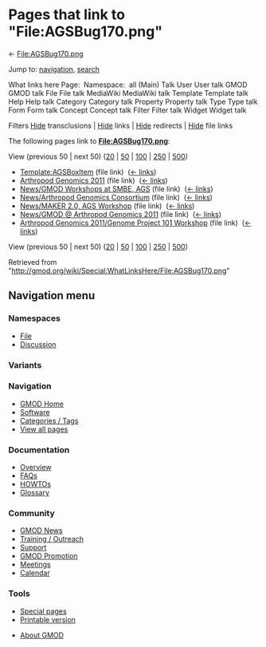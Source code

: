 <div id="mw-page-base" class="noprint">

</div>

<div id="mw-head-base" class="noprint">

</div>

<div id="content" class="mw-body" role="main">

<span id="top"></span>

<div id="mw-js-message" style="display:none;">

</div>



# <span dir="auto">Pages that link to "File:AGSBug170.png"</span>

<div id="bodyContent">

<div id="contentSub">

← [File:AGSBug170.png](/wiki/File:AGSBug170.png "File:AGSBug170.png")

</div>

<div id="jump-to-nav" class="mw-jump">

Jump to: [navigation](#mw-navigation), [search](#p-search)

</div>

<div id="mw-content-text">

What links here Page:  Namespace:  all (Main) Talk User User talk GMOD
GMOD talk File File talk MediaWiki MediaWiki talk Template Template talk
Help Help talk Category Category talk Property Property talk Type Type
talk Form Form talk Concept Concept talk Filter Filter talk Widget
Widget talk

Filters
[Hide](/mediawiki/index.php?title=Special:WhatLinksHere/File:AGSBug170.png&hidetrans=1 "Special:WhatLinksHere/File:AGSBug170.png")
transclusions \|
[Hide](/mediawiki/index.php?title=Special:WhatLinksHere/File:AGSBug170.png&hidelinks=1 "Special:WhatLinksHere/File:AGSBug170.png")
links \|
[Hide](/mediawiki/index.php?title=Special:WhatLinksHere/File:AGSBug170.png&hideredirs=1 "Special:WhatLinksHere/File:AGSBug170.png")
redirects \|
[Hide](/mediawiki/index.php?title=Special:WhatLinksHere/File:AGSBug170.png&hideimages=1 "Special:WhatLinksHere/File:AGSBug170.png")
file links

The following pages link to
**[File:AGSBug170.png](/wiki/File:AGSBug170.png "File:AGSBug170.png")**:

View (previous 50 \| next 50)
([20](/mediawiki/index.php?title=Special:WhatLinksHere/File:AGSBug170.png&limit=20 "Special:WhatLinksHere/File:AGSBug170.png")
\|
[50](/mediawiki/index.php?title=Special:WhatLinksHere/File:AGSBug170.png&limit=50 "Special:WhatLinksHere/File:AGSBug170.png")
\|
[100](/mediawiki/index.php?title=Special:WhatLinksHere/File:AGSBug170.png&limit=100 "Special:WhatLinksHere/File:AGSBug170.png")
\|
[250](/mediawiki/index.php?title=Special:WhatLinksHere/File:AGSBug170.png&limit=250 "Special:WhatLinksHere/File:AGSBug170.png")
\|
[500](/mediawiki/index.php?title=Special:WhatLinksHere/File:AGSBug170.png&limit=500 "Special:WhatLinksHere/File:AGSBug170.png"))

- [Template:AGSBoxItem](/wiki/Template:AGSBoxItem "Template:AGSBoxItem")
  (file link) ‎ <span class="mw-whatlinkshere-tools">([←
  links](/mediawiki/index.php?title=Special:WhatLinksHere&target=Template%3AAGSBoxItem "Special:WhatLinksHere"))</span>
- [Arthropod Genomics
  2011](/wiki/Arthropod_Genomics_2011 "Arthropod Genomics 2011") (file
  link) ‎ <span class="mw-whatlinkshere-tools">([←
  links](/mediawiki/index.php?title=Special:WhatLinksHere&target=Arthropod+Genomics+2011 "Special:WhatLinksHere"))</span>
- [News/GMOD Workshops at SMBE,
  AGS](/wiki/News/GMOD_Workshops_at_SMBE,_AGS "News/GMOD Workshops at SMBE, AGS")
  (file link) ‎ <span class="mw-whatlinkshere-tools">([←
  links](/mediawiki/index.php?title=Special:WhatLinksHere&target=News%2FGMOD+Workshops+at+SMBE%2C+AGS "Special:WhatLinksHere"))</span>
- [News/Arthropod Genomics
  Consortium](/wiki/News/Arthropod_Genomics_Consortium "News/Arthropod Genomics Consortium")
  (file link) ‎ <span class="mw-whatlinkshere-tools">([←
  links](/mediawiki/index.php?title=Special:WhatLinksHere&target=News%2FArthropod+Genomics+Consortium "Special:WhatLinksHere"))</span>
- [News/MAKER 2.0, AGS
  Workshop](/wiki/News/MAKER_2.0,_AGS_Workshop "News/MAKER 2.0, AGS Workshop")
  (file link) ‎ <span class="mw-whatlinkshere-tools">([←
  links](/mediawiki/index.php?title=Special:WhatLinksHere&target=News%2FMAKER+2.0%2C+AGS+Workshop "Special:WhatLinksHere"))</span>
- [News/GMOD @ Arthropod Genomics
  2011](/wiki/News/GMOD_@_Arthropod_Genomics_2011 "News/GMOD @ Arthropod Genomics 2011")
  (file link) ‎ <span class="mw-whatlinkshere-tools">([←
  links](/mediawiki/index.php?title=Special:WhatLinksHere&target=News%2FGMOD+%40+Arthropod+Genomics+2011 "Special:WhatLinksHere"))</span>
- [Arthropod Genomics 2011/Genome Project 101
  Workshop](/wiki/Arthropod_Genomics_2011/Genome_Project_101_Workshop "Arthropod Genomics 2011/Genome Project 101 Workshop")
  (file link) ‎ <span class="mw-whatlinkshere-tools">([←
  links](/mediawiki/index.php?title=Special:WhatLinksHere&target=Arthropod+Genomics+2011%2FGenome+Project+101+Workshop "Special:WhatLinksHere"))</span>

View (previous 50 \| next 50)
([20](/mediawiki/index.php?title=Special:WhatLinksHere/File:AGSBug170.png&limit=20 "Special:WhatLinksHere/File:AGSBug170.png")
\|
[50](/mediawiki/index.php?title=Special:WhatLinksHere/File:AGSBug170.png&limit=50 "Special:WhatLinksHere/File:AGSBug170.png")
\|
[100](/mediawiki/index.php?title=Special:WhatLinksHere/File:AGSBug170.png&limit=100 "Special:WhatLinksHere/File:AGSBug170.png")
\|
[250](/mediawiki/index.php?title=Special:WhatLinksHere/File:AGSBug170.png&limit=250 "Special:WhatLinksHere/File:AGSBug170.png")
\|
[500](/mediawiki/index.php?title=Special:WhatLinksHere/File:AGSBug170.png&limit=500 "Special:WhatLinksHere/File:AGSBug170.png"))

</div>

<div class="printfooter">

Retrieved from
"<http://gmod.org/wiki/Special:WhatLinksHere/File:AGSBug170.png>"

</div>

<div id="catlinks" class="catlinks catlinks-allhidden">

</div>

<div class="visualClear">

</div>

</div>

</div>

<div id="mw-navigation">

## Navigation menu

<div id="mw-head">



<div id="left-navigation">

<div id="p-namespaces" class="vectorTabs" role="navigation"
aria-labelledby="p-namespaces-label">

### Namespaces

- <span id="ca-nstab-image"><a href="/wiki/File:AGSBug170.png" accesskey="c"
  title="View the file page [c]">File</a></span>
- <span id="ca-talk"><a
  href="/mediawiki/index.php?title=File_talk:AGSBug170.png&amp;action=edit&amp;redlink=1"
  accesskey="t"
  title="Discussion about the content page [t]">Discussion</a></span>

</div>

<div id="p-variants" class="vectorMenu emptyPortlet" role="navigation"
aria-labelledby="p-variants-label">

### 

### Variants[](#)

<div class="menu">

</div>

</div>

</div>

<div id="right-navigation">





</div>



</div>

</div>

</div>

<div id="mw-panel">

<div id="p-logo" role="banner">

<a href="/wiki/Main_Page"
style="background-image: url(http://gmod.org/images/GMOD-cogs.png);"
title="Visit the main page"></a>

</div>

<div id="p-Navigation" class="portal" role="navigation"
aria-labelledby="p-Navigation-label">

### Navigation

<div class="body">

- <span id="n-GMOD-Home">[GMOD Home](/wiki/Main_Page)</span>
- <span id="n-Software">[Software](/wiki/GMOD_Components)</span>
- <span id="n-Categories-.2F-Tags">[Categories /
  Tags](/wiki/Categories)</span>
- <span id="n-View-all-pages">[View all
  pages](/wiki/Special:AllPages)</span>

</div>

</div>

<div id="p-Documentation" class="portal" role="navigation"
aria-labelledby="p-Documentation-label">

### Documentation

<div class="body">

- <span id="n-Overview">[Overview](/wiki/Overview)</span>
- <span id="n-FAQs">[FAQs](/wiki/Category:FAQ)</span>
- <span id="n-HOWTOs">[HOWTOs](/wiki/Category:HOWTO)</span>
- <span id="n-Glossary">[Glossary](/wiki/Glossary)</span>

</div>

</div>

<div id="p-Community" class="portal" role="navigation"
aria-labelledby="p-Community-label">

### Community

<div class="body">

- <span id="n-GMOD-News">[GMOD News](/wiki/GMOD_News)</span>
- <span id="n-Training-.2F-Outreach">[Training /
  Outreach](/wiki/Training_and_Outreach)</span>
- <span id="n-Support">[Support](/wiki/Support)</span>
- <span id="n-GMOD-Promotion">[GMOD
  Promotion](/wiki/GMOD_Promotion)</span>
- <span id="n-Meetings">[Meetings](/wiki/Meetings)</span>
- <span id="n-Calendar">[Calendar](/wiki/Calendar)</span>

</div>

</div>

<div id="p-tb" class="portal" role="navigation"
aria-labelledby="p-tb-label">

### Tools

<div class="body">

- <span id="t-specialpages"><a href="/wiki/Special:SpecialPages" accesskey="q"
  title="A list of all special pages [q]">Special pages</a></span>
- <span id="t-print"><a
  href="/mediawiki/index.php?title=Special:WhatLinksHere/File:AGSBug170.png&amp;printable=yes"
  rel="alternate" accesskey="p"
  title="Printable version of this page [p]">Printable version</a></span>

</div>

</div>

</div>

</div>

<div id="footer" role="contentinfo">

- <span id="footer-places-about">[About
  GMOD](/wiki/GMOD:About "GMOD:About")</span>

<!-- -->






</div>
